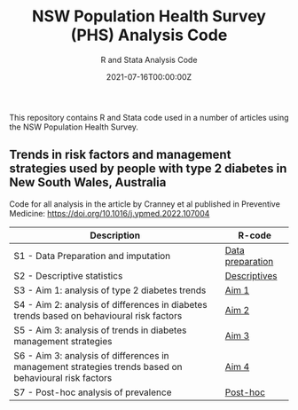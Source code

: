 ﻿---
title: 'NSW Population Health Survey (PHS) Analysis Code'
subtitle: 'R and Stata Analysis Code'
summary: R and Stata Analysis Code
authors:
- admin
tags:
- Diabetes
- Alcohol
- Population survey
categories: []
date: "2021-07-16T00:00:00Z"
lastmod: "2021-07-16T00:00:00Z"
featured: false
draft: false
image:
  placement: 2
  caption: ""
  focal_point: ""
  preview_only: false
projects:
- PHS
---

This repository contains R and Stata code used in a number of articles using the NSW Population Health Survey.

## Trends in risk factors and management strategies used by people with type 2 diabetes in New South Wales, Australia
Code for all analysis in the article by Cranney et al published in Preventive Medicine: https://doi.org/10.1016/j.ypmed.2022.107004

| Description | R-code |
| --- | --- |
| S1 - Data Preparation and imputation | [Data preparation](https://github.com/philipclare/PHS/blob/master/Code/2021a/S1_Diabetes_analysis_Data_Preparation.do) |
| S2 - Descriptive statistics | [Descriptives](https://github.com/philipclare/PHS/blob/master/Code/2021a/S2_Diabetes_analysis_Descriptives.do) |
| S3 - Aim 1: analysis of type 2 diabetes trends | [Aim 1](https://github.com/philipclare/PHS/blob/master/Code/2021a/S3_Diabetes_analysis_Aim_1.do) |
| S4 - Aim 2: analysis of differences in diabetes trends based on behavioural risk factors | [Aim 2](https://github.com/philipclare/PHS/blob/master/Code/2021a/S4_Diabetes_analysis_Aim_2.do) |
| S5 - Aim 3: analysis of trends in diabetes management strategies | [Aim 3](https://github.com/philipclare/PHS/blob/master/Code/2021a/S5_Diabetes_analysis_Aim_3.do) |
| S6 - Aim 3: analysis of differences in management strategies trends based on behavioural risk factors | [Aim 4](https://github.com/philipclare/PHS/blob/master/Code/2021a/S6_Diabetes_analysis_Aim_4.do) |
| S7 - Post-hoc analysis of prevalence | [Post-hoc](https://github.com/philipclare/PHS/blob/master/Code/2021a/S7_Diabetes_analysis_Post-hoc_prevalence.do) |
